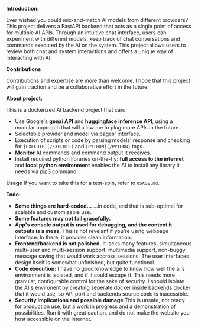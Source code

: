 **Introduction:**

Ever wished you could mix-and-match AI models from different providers? This project delivers a FastAPI backend that acts as a single point of access for multiple AI APIs. Through an intuitive chat interface, users can experiment with different models, keep track of chat conversations and commands executed by the AI on the system. This project allows users to review both chat and system interactions and offers a unique way of interacting with AI.

**Contributions**

Contributions and expertise are more than welcome. I hope that this project will gain traction and be a collaborative effort in the future.

**About project:**

This is a dockerized AI backend project that can:
- Use Google's **genai API** and **huggingface inference API**, using a modular approach that will allow me to plug more APIs in the future. 
- Selectable provider and model via pages' interface. 
- Execution of scripts or code by parsing models' response and checking for `[EXECUTE][/EXECUTE]` and `[PYTHON][/PYTHON]` tags. 
- **Monitor** AI commands and command output it receives. 
- Install required python libraries on-the-fly: **full access to the internet** and **local python environment** enables the AI to install any library it needs via pip3 command.

**Usage**
If you want to take this for a test-spin, refer to `USAGE.md`.

**Todo:**
* **Some things are hard-coded...** ...in code, and that is sub-optimal for scalable and customizable use. 
* **Some features may not fail gracefully.**
* **App's console output is used for debugging, and the content it outputs is a mess.** This is not revelant if you're using webpage interface. In there, it provides clean information.
* **Frontend/backend is not polished.** It lacks many features, simultaneous multi-user and multi-session support, multimedia support, non-buggy message saving that would work accross sessions. The user interfaces design itself is somewhat unfinished, but quite functional
* **Code execution:** I have no good knowledge to know how well the ai's environment is isolated, and if it could escape it. This needs more granular, configurable control for the sake of security. I should isolate the AI's environent by creating seperate docker inside backends docker that it would use, so API port and backends source code is inacessible.
* **Security implications and possible damage** This is unsafe, not ready for production use, but a work in progress and a demonstration of possibilities. Run it with great caution, and do not make the website you host accessible on the internet.  